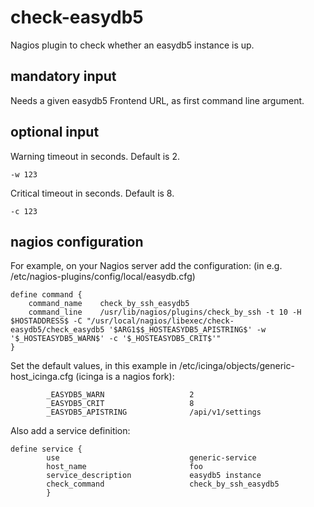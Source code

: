 # check-easydb5
Nagios plugin to check whether an easydb5 instance is up.

## mandatory input

Needs a given easydb5 Frontend URL, as first command line argument.

## optional input

Warning timeout in seconds. Default is 2.

~~~~
-w 123
~~~~


Critical timeout in seconds. Default is 8.

~~~~
-c 123
~~~~

## nagios configuration

For example, on your Nagios server add the configuration: (in e.g. /etc/nagios-plugins/config/local/easydb.cfg)

~~~~
define command {
    command_name    check_by_ssh_easydb5
    command_line    /usr/lib/nagios/plugins/check_by_ssh -t 10 -H $HOSTADDRESS$ -C "/usr/local/nagios/libexec/check-easydb5/check_easydb5 '$ARG1$$_HOSTEASYDB5_APISTRING$' -w '$_HOSTEASYDB5_WARN$' -c '$_HOSTEASYDB5_CRIT$'"
}
~~~~

Set the default values, in this example in /etc/icinga/objects/generic-host_icinga.cfg (icinga is a nagios fork):

~~~~
        _EASYDB5_WARN                   2
        _EASYDB5_CRIT                   8
        _EASYDB5_APISTRING              /api/v1/settings
~~~~

Also add a service definition:

~~~~
define service {
        use                             generic-service
        host_name                       foo
        service_description             easydb5 instance
        check_command                   check_by_ssh_easydb5
        }
~~~~

